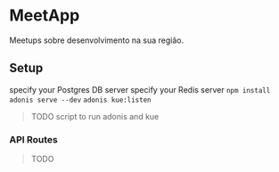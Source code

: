 # MeetApp

Meetups sobre desenvolvimento na sua região.

## Setup

specify your Postgres DB server
specify your Redis server
`npm install`
`adonis serve --dev`
`adonis kue:listen`

> TODO script to run adonis and kue

### API Routes

> TODO

